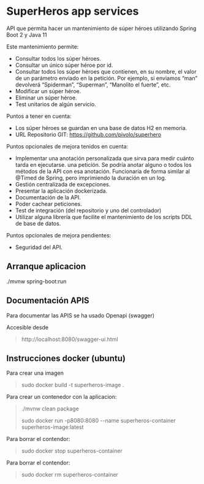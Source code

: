 # SuperHeros app services
API que permita hacer un mantenimiento de súper
héroes utilizando Spring Boot 2 y Java 11

Este mantenimiento permite:
- Consultar todos los súper héroes.
- Consultar un único súper héroe por id.
- Consultar todos los súper héroes que contienen, en su nombre, el valor de un parámetro
enviado en la petición. Por ejemplo, si enviamos “man” devolverá “Spiderman”, “Superman”,
“Manolito el fuerte”, etc.
- Modificar un súper héroe.
- Eliminar un súper héroe.
- Test unitarios de algún servicio.

Puntos a tener en cuenta:
- Los súper héroes se guardan en una base de datos H2 en memoria.
- URL Repositorio GIT: https://github.com/pivolo/superhero

Puntos opcionales de mejora tenidos en cuenta:
- Implementar una anotación personalizada que sirva para medir cuánto tarda en ejecutarse.
una petición. Se podría anotar alguno o todos los métodos de la API con esa anotación.
Funcionaría de forma similar al @Timed de Spring, pero imprimiendo la duración en un log.
- Gestión centralizada de excepciones.
- Presentar la aplicación dockerizada.
- Documentación de la API.
- Poder cachear peticiones.
- Test de integración (del repositorio y uno del controlador)
- Utilizar alguna librería que facilite el mantenimiento de los scripts DDL de base de datos.

Puntos opcionales de mejora pendientes:
- Seguridad del API.



## Arranque aplicacion
./mvnw spring-boot:run

## Documentación APIS
Para documentar las APIS se ha usado Openapi (swagger)

Accesible desde
> http://localhost:8080/swagger-ui.html


## Instrucciones docker (ubuntu)
Para crear una imagen

> sudo docker build -t superheros-image .

Para crear un contenedor con la aplicacion:
> ./mvnw clean package
>
> sudo docker run -p8080:8080 --name superheros-container superheros-image:latest

Para borrar el contendor:
>sudo docker stop superheros-container

Para borrar el contendor:
>sudo docker rm superheros-container


